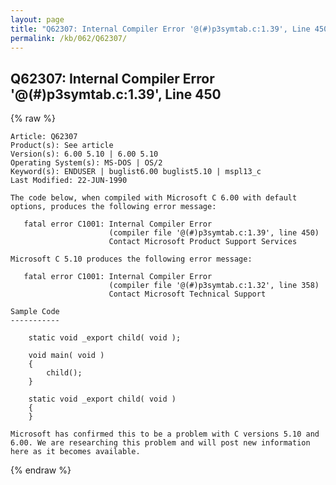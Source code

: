 ```yaml
---
layout: page
title: "Q62307: Internal Compiler Error '@(#)p3symtab.c:1.39', Line 450"
permalink: /kb/062/Q62307/
---
```


## Q62307: Internal Compiler Error '@(#)p3symtab.c:1.39', Line 450

{% raw %}

	Article: Q62307
	Product(s): See article
	Version(s): 6.00 5.10 | 6.00 5.10
	Operating System(s): MS-DOS | OS/2
	Keyword(s): ENDUSER | buglist6.00 buglist5.10 | mspl13_c
	Last Modified: 22-JUN-1990
	
	The code below, when compiled with Microsoft C 6.00 with default
	options, produces the following error message:
	
	   fatal error C1001: Internal Compiler Error
	                      (compiler file '@(#)p3symtab.c:1.39', line 450)
	                      Contact Microsoft Product Support Services
	
	Microsoft C 5.10 produces the following error message:
	
	   fatal error C1001: Internal Compiler Error
	                      (compiler file '@(#)p3symtab.c:1.32', line 358)
	                      Contact Microsoft Technical Support
	
	Sample Code
	-----------
	
	    static void _export child( void );
	
	    void main( void )
	    {
	        child();
	    }
	
	    static void _export child( void )
	    {
	    }
	
	Microsoft has confirmed this to be a problem with C versions 5.10 and
	6.00. We are researching this problem and will post new information
	here as it becomes available.

{% endraw %}
